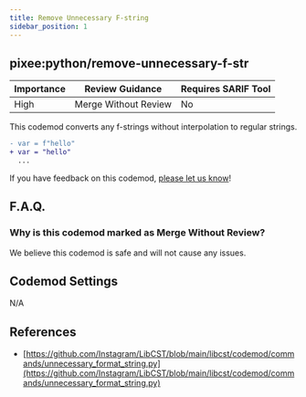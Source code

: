 ```yaml
---
title: Remove Unnecessary F-string
sidebar_position: 1
---
```


## pixee:python/remove-unnecessary-f-str

| Importance | Review Guidance      | Requires SARIF Tool |
|------------|----------------------|---------------------|
 | High       | Merge Without Review | No                  |

This codemod converts any f-strings without interpolation to regular strings.

```diff
- var = f"hello"
+ var = "hello"
  ...
```

If you have feedback on this codemod, [please let us know](mailto:feedback@pixee.ai)!

## F.A.Q. 

### Why is this codemod marked as Merge Without Review?

We believe this codemod is safe and will not cause any issues.

## Codemod Settings

N/A

## References
* [https://github.com/Instagram/LibCST/blob/main/libcst/codemod/commands/unnecessary_format_string.py](https://github.com/Instagram/LibCST/blob/main/libcst/codemod/commands/unnecessary_format_string.py)
